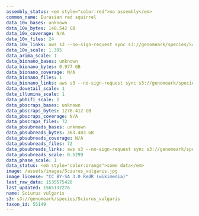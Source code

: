 ```yaml
---
assembly_status: <em style="color:red">no assembly</em>
common_name: Eurasian red squirrel
data_10x_bases: unknown
data_10x_bytes: 148.542 GB
data_10x_coverage: N/A
data_10x_files: 24
data_10x_links: aws s3 --no-sign-request sync s3://genomeark/species/Sciurus_vulgaris/mSciVul1/genomic_data/10x/ .<br>
data_10x_scale: 1.395
data_arima_scale: 1
data_bionano_bases: unknown
data_bionano_bytes: 0.977 GB
data_bionano_coverage: N/A
data_bionano_files: 1
data_bionano_links: aws s3 --no-sign-request sync s3://genomeark/species/Sciurus_vulgaris/mSciVul1/genomic_data/bionano/ .<br>
data_dovetail_scale: 1
data_illumina_scale: 1
data_pbhifi_scale: 1
data_pbscraps_bases: unknown
data_pbscraps_bytes: 1276.412 GB
data_pbscraps_coverage: N/A
data_pbscraps_files: 72
data_pbsubreads_bases: unknown
data_pbsubreads_bytes: 363.403 GB
data_pbsubreads_coverage: N/A
data_pbsubreads_files: 72
data_pbsubreads_links: aws s3 --no-sign-request sync s3://genomeark/species/Sciurus_vulgaris/mSciVul1/genomic_data/pacbio/ . --exclude "*scraps.bam* --exclude "*ccs.bam*"<br>
data_pbsubreads_scale: 0.5299
data_phase_scale: 1
data_status: <em style="color:orange">some data</em>
image: /assets/images/Sciurus_vulgaris.jpg
image_license: "CC BY-SA 3.0 RedR (wikimedia)"
last_raw_data: 1535575420
last_updated: 1565137276
name: Sciurus vulgaris
s3: s3://genomeark/species/Sciurus_vulgaris
taxon_id: 55149
---
```

